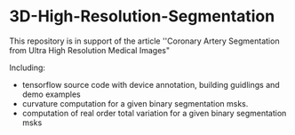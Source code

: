 # 3D-High-Resolution-Segmentation

This repository is in support of the article ''Coronary Artery Segmentation from Ultra High Resolution Medical Images"

Including:

- tensorflow source code with device annotation, building guidlings and demo examples
- curvature computation for a given binary segmentation msks.
- computation of real order total variation for a given binary segmentation msks